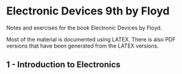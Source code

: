 # Electronic Devices 9th by Floyd
Notes and exercises for the book Electronic Devices by Floyd.

Most of the material is documented using LATEX. There is also PDF versions that have been generated from the LATEX versions.   

## 1 - Introduction to Electronics  

